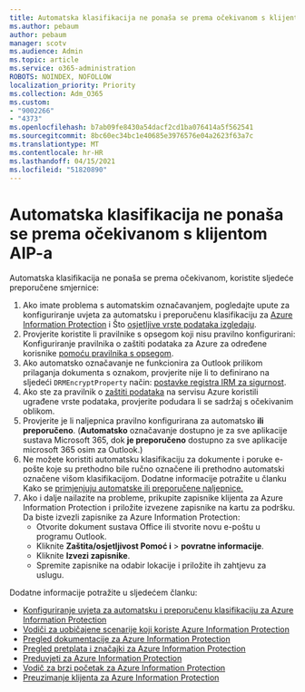 ```yaml
---
title: Automatska klasifikacija ne ponaša se prema očekivanom s klijentom AIP-a
ms.author: pebaum
author: pebaum
manager: scotv
ms.audience: Admin
ms.topic: article
ms.service: o365-administration
ROBOTS: NOINDEX, NOFOLLOW
localization_priority: Priority
ms.collection: Adm_O365
ms.custom:
- "9002266"
- "4373"
ms.openlocfilehash: b7ab09fe8430a54dacf2cd1ba076414a5f562541
ms.sourcegitcommit: 8bc60ec34bc1e40685e3976576e04a2623f63a7c
ms.translationtype: MT
ms.contentlocale: hr-HR
ms.lasthandoff: 04/15/2021
ms.locfileid: "51820890"
---
```

# <a name="automatic-classification-not-behaving-as-expected-with-the-aip-client"></a>Automatska klasifikacija ne ponaša se prema očekivanom s klijentom AIP-a

Automatska klasifikacija ne ponaša se prema očekivanom, koristite sljedeće preporučene smjernice:

1. Ako imate problema s automatskim označavanjem, pogledajte upute za konfiguriranje uvjeta za automatsku i preporučenu klasifikaciju za [Azure Information Protection](https://docs.microsoft.com/azure/information-protection/configure-policy-classification) i Što [osjetljive vrste podataka izgledaju](https://docs.microsoft.com/microsoft-365/compliance/sensitive-information-type-entity-definitions).
2. Provjerite koristite li pravilnike s opsegom koji nisu pravilno konfigurirani: Konfiguriranje pravilnika o zaštiti podataka za Azure za određene korisnike [pomoću pravilnika s opsegom](https://docs.microsoft.com/azure/information-protection/configure-policy-scope).
3. Ako automatsko označavanje ne funkcionira za Outlook prilikom prilaganja dokumenta s oznakom, provjerite nije li to definirano na sljedeći `DRMEncryptProperty` način: [postavke registra IRM za sigurnost](https://docs.microsoft.com/deployoffice/security/protect-sensitive-messages-and-documents-by-using-irm-in-office#office-2016-irm-registry-key-options).
4. Ako ste za pravilnik o [zaštiti podataka](https://support.office.com/article/What-the-sensitive-information-types-look-for-fd505979-76be-4d9f-b459-abef3fc9e86b) na servisu Azure koristili ugrađene vrste podataka, provjerite podudara li se sadržaj s očekivanim oblikom.
5. Provjerite je li naljepnica pravilno konfigurirana za automatsko **ili** **preporučeno**. (**Automatsko** označavanje dostupno je za sve aplikacije sustava Microsoft 365, dok **je preporučeno** dostupno za sve aplikacije microsoft 365 osim za Outlook.)
6. Ne možete koristiti automatsku klasifikaciju za dokumente i poruke e-pošte koje su prethodno bile ručno označene ili prethodno automatski označene višom klasifikacijom.  Dodatne informacije potražite u članku Kako se [primjenjuju automatske ili preporučene naljepnice.](https://docs.microsoft.com/azure/information-protection/configure-policy-classification#how-automatic-or-recommended-labels-are-applied)
7. Ako i dalje nailazite na probleme, prikupite zapisnike klijenta za Azure Information Protection i priložite izvezene zapisnike na kartu za podršku. Da biste izvezli zapisnike za Azure Information Protection:
    - Otvorite dokument sustava Office ili stvorite novu e-poštu u programu Outlook.
    - Kliknite **Zaštita/osjetljivost Pomoć i**  >  **povratne informacije**.
    - Kliknite **Izvezi zapisnike**.
    - Spremite zapisnike na odabir lokacije i priložite ih zahtjevu za uslugu.

Dodatne informacije potražite u sljedećem članku:

- [Konfiguriranje uvjeta za automatsku i preporučenu klasifikaciju za Azure Information Protection](https://docs.microsoft.com/azure/information-protection/configure-policy-classification)
- [Vodiči za uobičajene scenarije koji koriste Azure Information Protection](https://docs.microsoft.com/azure/information-protection/how-to-guides)
- [Pregled dokumentacije za Azure Information Protection](https://docs.microsoft.com/azure/information-protection/what-is-information-protection)
- [Pregled pretplata i značajki za Azure Information Protection](https://azure.microsoft.com/pricing/details/information-protection)
- [Preduvjeti za Azure Information Protection](https://docs.microsoft.com/azure/information-protection/get-started/requirements)
- [Vodič za brzi početak za Azure Information Protection](https://docs.microsoft.com/azure/information-protection/get-started/infoprotect-quick-start-tutorial)
- [Preuzimanje klijenta za Azure Information Protection](https://www.microsoft.com/download/details.aspx?id=53018)
